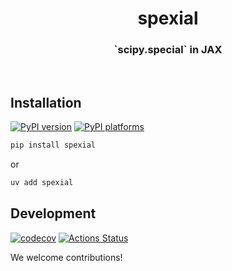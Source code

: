 <h1 align='center'> spexial </h1>
<h3 align="center">`scipy.special` in JAX</h3>

<br>

## Installation

[![PyPI version][pypi-version]][pypi-link]
[![PyPI platforms][pypi-platforms]][pypi-link]

```bash
pip install spexial
```

or

```bash
uv add spexial
```

## Development

[![codecov][codecov-badge]][codecov-link]
[![Actions Status][actions-badge]][actions-link]

We welcome contributions!

<!-- prettier-ignore-start -->
[actions-badge]:            https://github.com/JAXtronomy/spexial/workflows/CI/badge.svg
[actions-link]:             https://github.com/JAXtronomy/spexial/actions
[codecov-badge]:            https://codecov.io/gh/JAXtronomy/spexial/graph/badge.svg
[codecov-link]:             https://codecov.io/gh/JAXtronomy/spexial
[pypi-link]:                https://pypi.org/project/spexial/
[pypi-platforms]:           https://img.shields.io/pypi/pyversions/spexial
[pypi-version]:             https://img.shields.io/pypi/v/spexial

<!-- prettier-ignore-end -->
